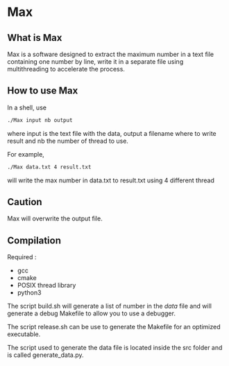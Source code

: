 # Max

## What is Max

Max is a software designed to extract the maximum number in a text file containing one number by line, write it in a separate file using multithreading to accelerate the process.

## How to use Max

In a shell, use

```sh
./Max input nb output
```

where input is the text file with the data, output a filename where to write result and nb the number of thread to use.

For example,

```sh
./Max data.txt 4 result.txt
```

will write the max number in data.txt to result.txt using 4 different thread

## Caution

Max will overwrite the output file.

## Compilation

Required :

- gcc
- cmake
- POSIX thread library
- python3

The script build.sh will generate a list of number in the *data* file and will generate a debug Makefile to allow you to use a debugger.

The script release.sh can be use to generate the Makefile for an optimized executable.

The script used to generate the data file is located inside the src folder and is called generate_data.py.
